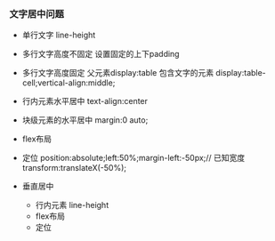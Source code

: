 ### 文字居中问题
- 单行文字 line-height
- 多行文字高度不固定 设置固定的上下padding
- 多行文字高度固定 父元素display:table 包含文字的元素 display:table-cell;vertical-align:middle;

- 行内元素水平居中 text-align:center
- 块级元素的水平居中 margin:0 auto;
- flex布局
- 定位 position:absolute;left:50%;margin-left:-50px;// 已知宽度 transform:translateX(-50%);


- 垂直居中 
    - 行内元素 line-height
    - flex布局
    - 定位
